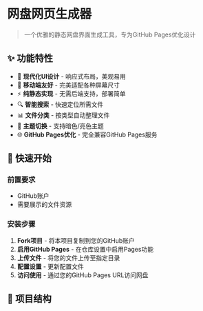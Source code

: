 # 网盘网页生成器

> 一个优雅的静态网盘界面生成工具，专为GitHub Pages优化设计



## ✨ 功能特性

- 🎨 **现代化UI设计** - 响应式布局，美观易用
- 📱 **移动端友好** - 完美适配各种屏幕尺寸
- ⚡ **纯静态实现** - 无需后端支持，部署简单
- 🔍 **智能搜索** - 快速定位所需文件
- 📊 **文件分类** - 按类型自动整理文件
- 🌙 **主题切换** - 支持暗色/亮色主题
- 🌐 **GitHub Pages优化** - 完全兼容GitHub Pages服务

## 🚀 快速开始

### 前置要求
- GitHub账户
- 需要展示的文件资源

### 安装步骤

1. **Fork项目** - 将本项目复制到您的GitHub账户
2. **启用GitHub Pages** - 在仓库设置中启用Pages功能
3. **上传文件** - 将您的文件上传至指定目录
4. **配置设置** - 更新配置文件
5. **访问使用** - 通过您的GitHub Pages URL访问网盘

## 📁 项目结构
